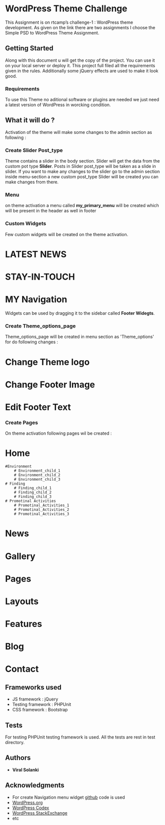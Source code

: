 # WordPress Theme Challenge

This Assignment is on rtcamp’s challenge-1 : WordPress theme development. As given on the link there are two assignments I choose the Simple PSD to WordPress Theme Assignment.

## Getting Started

Along with this document u will get the copy of the project. You can use it on your local server or deploy it. This project full filed all the requirements given in the rules. Additionally some jQuery effects are used to make it look good.

### Requirements

To use this Theme no aditional software or plugins are needed we just need a latest version of WordPress in worcking condition.

## What it will do ?

Activation of the theme will make some changes to the admin section as following :

### Create Slider Post_type

Theme contains a slider in the body section. Slider will get the data from the custom pot type **Slider**. Posts in Slider post_type will be taken as a slide in slider. 
If you want to make any changes to the slider go to the admin section inside menu-section a new custom post_type Slider will be created you can make changes from there. 

### Menu

on theme activation a menu called **my_primary_menu** will be created which will be present in the header as well in footer 

### Custom Widgets

Few custom widgets will be created on the theme activation.

# LATEST NEWS
# STAY-IN-TOUCH
# MY Navigation

Widgets can be used by dragging it to the sidebar called **Footer Widegts**.

### Create Theme_options_page

Theme_options_page will be created in menu section as 'Theme_options' for do following changes :

# Change Theme logo
# Change Footer Image
# Edit Footer Text

### Create Pages

On theme activation following pages wil be created :

# Home
	#Environment
		# Environment_child_1
		# Environment_child_2
		# Environment_child_3
	# Finding	
		# Finding_child_1
		# Finding_child_2
		# Finding_child_3
	# Promotinal Activities	
		# Promotinal_Activities_1
		# Promotinal_Activities_2
		# Promotinal_Activities_3
# News
# Gallery 
# Pages
# Layouts
# Features
# Blog
# Contact

## Frameworks used

* JS framework : jQuery
* Testing framework : PHPUnit
* CSS framework : Bootstrap

## Tests

For testing PHPUnit testing framework is used. All the tests are rest in test directory.

## Authors

* **Viral Solanki** 

## Acknowledgments

* For create Navigation menu widget [github](https://github.com/markjaquith/WordPress/blob/master/wp-includes/widgets/class-wp-nav-menu-widget.php) code is used
* [WordPress.org](https://wordpress.org)
* [WordPress Codex](https://codex.wordpress.org)
* [WordPress StackExchange](https://codex.wordpress.stackexchange.com)
* etc

